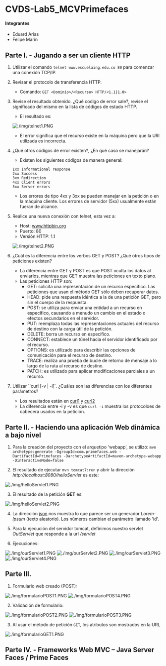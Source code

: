 # **CVDS-Lab5_MCVPrimefaces**


#### Integrantes
+ Eduard Arias
+ Felipe Marin



## **Parte I. - Jugando a ser un cliente HTTP**

1. Utilizar el comando `telnet www.escuelaing.edu.co 80` para comenzar una conexión TCP/IP.
2. Revisar el protocolo de transferencia HTTP.
	+ Comando: `GET <Dominio>/<Recurso> HTTP/<1.1|1.0>`
3. Revise el resultado obtenido. ¿Qué codigo de error sale?, revise el significado del mismo en la lista de códigos de estado HTTP.
	+ El resultado es:

	![./img/telnet1.PNG](./img/telnet1.PNG)

	+ El error significa que el recurso existe en la máquina pero que la URI utilizada es incorrecta.
4. ¿Qué otros códigos de error existen?, ¿En qué caso se manejarán?
	+ Existen los siguientes códigos de manera general:

	```
	1xx Informational response
	2xx Success
	3xx Redirection
	4xx Client errors
	5xx Server errors
	```

	+ Los errores de tipo 4xx y 3xx se pueden manejar en la petición o en la máquina cliente. Los errores de servidor (5xx) usualmente están fueran de alcance.
5. Realice una nueva conexión con telnet, esta vez a:
	+ Host: www.httpbin.org
	+ Puerto: 80
	+ Versión HTTP: 1.1

	![./img/telnet2.PNG](./img/telnet2.PNG)

6. ¿Cuál es la diferencia entre los verbos GET y POST? ¿Qué otros tipos de peticiones existen?
	+ La diferencia entre GET y POST es que POST oculta los datos al enviarlos, mientras que GET muestra las peticiones en texto plano.
	+ Las peticiones HTTP son:
		* GET: solicita una representación de un recurso específico. Las peticiones que usan el método GET sólo deben recuperar datos.
		* HEAD: pide una respuesta idéntica a la de una petición GET, pero sin el cuerpo de la respuesta.
		* POST: se utiliza para enviar una entidad a un recurso en específico, causando a menudo un cambio en el estado o efectos secundarios en el servidor.
		* PUT: reemplaza todas las representaciones actuales del recurso de destino con la carga útil de la petición.
		* DELETE: borra un recurso en específico.
		* CONNECT: establece un túnel hacia el servidor identificado por el recurso.
		* OPTIONS: es utilizado para describir las opciones de comunicación para el recurso de destino.
		* TRACE: realiza una prueba de bucle de retorno de mensaje a lo largo de la ruta al recurso de destino.
		* PATCH: es utilizado para aplicar modificaciones parciales a un recurso.
7. Utilizar ``curl [-v | -i]`. ¿Cuáles son las diferencias con los diferentes parámetros?
	+ Los resultados están en [curl1][1] y [curl2][2]
	+ La diferencia entre -i y -v es que `curl -i` muestra los protocoloes de cabecera usados en la petición.


## **Parte II. - Haciendo una aplicación Web dinámica a bajo nivel**
1. Para la creación del proyecto con el arquetipo 'webapp', se utilizó:
	```mvn archetype:generate -DgroupId=com.primefaces.web -DartifactId=Primefaces -DarchetypeArtifactId=maven-archetype-webapp -DinteractiveMode=false```

2. El resultado de ejecutar `mvn tomcat7:run` y abrir la dirección *http://localhost:8080/helloServlet* es este:
	
![./img/helloServlet1.PNG](./img/helloServlet1.PNG)


3. El resultado de la petición **GET** es:

![./img/helloServlet2.PNG](./img/helloServlet2.PNG)


4. La dirección [json][3] nos muestra lo que parece ser un generador *Lorem-Ipsum* (texto aleatorio). Los números cambian el parámetro llamado 'id'.

5. Para la ejecución del servidor tomcat, definimos nuestro servlet *OutServlet* que responde a la url */servlet*

6. Ejecuciones:

![./img/ourServlet1.PNG](./img/ourServlet1.PNG)
![./img/ourServlet2.PNG](./img/ourServlet2.PNG)
![./img/ourServlet3.PNG](./img/ourServlet3.PNG)
![./img/ourServlet4.PNG](./img/ourServlet4.PNG)


## **Parte III.**

1. Formulario web creado (POST):

![./img/formularioPOST1.PNG](./img/formularioPOST1.PNG)
![./img/formularioPOST4.PNG](./img/formularioPOST4.PNG)

2. Validación de formulario:

![./img/formularioPOST2.PNG](./img/formularioPOST2.PNG)
![./img/formularioPOST3.PNG](./img/formularioPOST3.PNG)

3. Al usar el método de petición `GET`, los atributos son mostrados en la URL

![./img/formularioGET1.PNG](./img/formularioGET1.PNG)


## **Parte IV. - Frameworks Web MVC – Java Server Faces / Prime Faces**








[1]: ./curl1.txt
[2]: ./curl2.txt
[3]: https://jsonplaceholder.typicode.com/todos/1